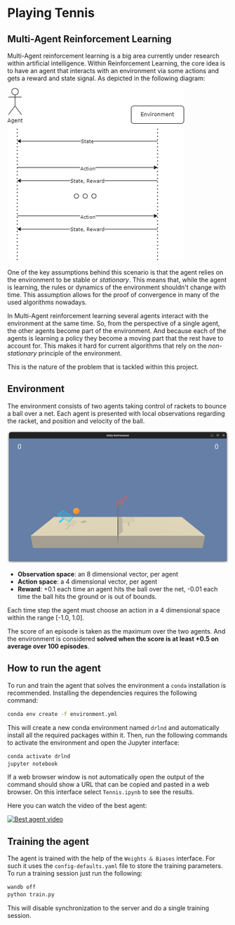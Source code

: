 # Playing Tennis
## Multi-Agent Reinforcement Learning

Multi-Agent reinforcement learning is a big area currently under research within
artificial intelligence. Within Reinforcement Learning, the core idea is to 
have an agent that interacts with an environment via some actions and gets
a reward and state signal. As depicted in the following diagram:

![Agent interaction](img/agent-interaction.png)

One of the key assumptions behind this scenario is that the agent relies on
the environment to be stable or *stationary*. This means that, while the
agent is learning, the rules or dynamics of the environment shouldn't change
with time. This assumption allows for the proof of convergence in many of the
used algorithms nowadays. 

In Multi-Agent reinforcement learning several agents interact with the 
environment at the same time. So, from the perspective of a single agent,
the other agents become part of the environment. And because each of the 
agents is learning a policy they become a moving part that the rest have to
account for. This makes it hard for current algorithms that rely on the
*non-stationary* principle of the environment.

This is the nature of the problem that is tackled within this project.

## Environment

The environment consists of two agents taking control of rackets to
bounce a ball over a net. Each agent is presented with local observations
regarding the racket, and position and velocity of the ball. 

![Environment](img/environment.png)

* **Observation space**: an 8 dimensional vector, per agent
* **Action space**: a 4 dimensional vector, per agent
* **Reward**: +0.1 each time an agent hits the ball over the net, -0.01
each time the ball hits the ground or is out of bounds.

Each time step the agent must choose an action in a 4 dimensional
space within the range [-1.0, 1.0]. 

The score of an episode is taken as the maximum over the two agents. And
the environment is considered **solved when the score is at least +0.5 on
average over 100 episodes**.

## How to run the agent

To run and train the agent that solves the environment a `conda` installation is recommended. 
Installing the dependencies requires the following command:

``` sh
conda env create -f environment.yml
```

This will create a new conda environment named `drlnd` and automatically install
all the required packages within it. Then, run the following commands to activate
the environment and open the Jupyter interface:

```sh
conda activate drlnd
jupyter notebook
```

If a web browser window is not automatically open the output of the 
command should show a URL
that can be copied and pasted in a web browser. On this interface
select `Tennis.ipynb` to see the results.

Here you can watch the video of the best agent:

[![Best agent video](https://i9.ytimg.com/vi_webp/b13kscuRHq4/mqdefault.webp?v=63229e6c&sqp=COS6ipkG&rs=AOn4CLAdRpmhExTihiOc8eofWkCcJyPmkg)](https://youtu.be/b13kscuRHq4)

## Training the agent

The agent is trained with the help of the `Weights & Biases` interface. For such it uses
the `config-defaults.yaml` file to store the training parameters. To run a training
session just run the following:

``` sh
wandb off
python train.py
```

This will disable synchronization to the server and do a single training session.
